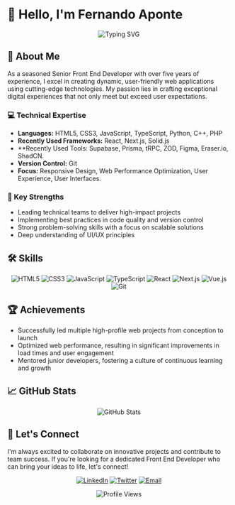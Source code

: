 # 👋 Hello, I'm Fernando Aponte

<div align="center">
  <img src="https://readme-typing-svg.herokuapp.com?font=Fira+Code&pause=1000&color=2E9FFF&center=true&vCenter=true&width=435&lines=Senior+Front+End+Developer;React+%7C+Next.js+%7C+Solid.js+Expert;5%2B+Years+of+Experience;Passionate+about+UI%2FUX" alt="Typing SVG" />
</div>

## 🚀 About Me

As a seasoned Senior Front End Developer with over five years of experience, I excel in creating dynamic, user-friendly web applications using cutting-edge technologies. My passion lies in crafting exceptional digital experiences that not only meet but exceed user expectations.

### 💻 Technical Expertise

- **Languages:** HTML5, CSS3, JavaScript, TypeScript, Python, C++, PHP
- **Recently Used Frameworks:** React, Next.js, Solid.js
- **Recently Used Tools: Supabase, Prisma, tRPC, ZOD, Figma, Eraser.io, ShadCN.
- **Version Control:** Git
- **Focus:** Responsive Design, Web Performance Optimization, User Experience, User Interfaces.

### 🌟 Key Strengths

- Leading technical teams to deliver high-impact projects
- Implementing best practices in code quality and version control
- Strong problem-solving skills with a focus on scalable solutions
- Deep understanding of UI/UX principles

## 🛠️ Skills

<p align="center">
  <img src="https://img.shields.io/badge/HTML5-E34F26?style=for-the-badge&logo=html5&logoColor=white" alt="HTML5" />
  <img src="https://img.shields.io/badge/CSS3-1572B6?style=for-the-badge&logo=css3&logoColor=white" alt="CSS3" />
  <img src="https://img.shields.io/badge/JavaScript-F7DF1E?style=for-the-badge&logo=javascript&logoColor=black" alt="JavaScript" />
  <img src="https://img.shields.io/badge/TypeScript-007ACC?style=for-the-badge&logo=typescript&logoColor=white" alt="TypeScript" />
  <img src="https://img.shields.io/badge/React-20232A?style=for-the-badge&logo=react&logoColor=61DAFB" alt="React" />
  <img src="https://img.shields.io/badge/Next.js-000000?style=for-the-badge&logo=next.js&logoColor=white" alt="Next.js" />
  <img src="https://img.shields.io/badge/Vue.js-35495E?style=for-the-badge&logo=vue.js&logoColor=4FC08D" alt="Vue.js" />
  <img src="https://img.shields.io/badge/Git-F05032?style=for-the-badge&logo=git&logoColor=white" alt="Git" />
</p>

## 🏆 Achievements

- Successfully led multiple high-profile web projects from conception to launch
- Optimized web performance, resulting in significant improvements in load times and user engagement
- Mentored junior developers, fostering a culture of continuous learning and growth

## 📈 GitHub Stats

<div align="center">
  <img src="https://github-readme-stats.vercel.app/api?username=bySharkster&show_icons=true&theme=radical" alt="GitHub Stats" />
</div>

## 🤝 Let's Connect

I'm always excited to collaborate on innovative projects and contribute to team success. If you're looking for a dedicated Front End Developer who can bring your ideas to life, let's connect!

<p align="center">
  <a href="https://www.linkedin.com/in/fer-aponte"><img src="https://img.shields.io/badge/LinkedIn-0077B5?style=for-the-badge&logo=linkedin&logoColor=white" alt="LinkedIn" /></a>
  <a href="https://twitter.com/codewithfer"><img src="https://img.shields.io/badge/Twitter-1DA1F2?style=for-the-badge&logo=twitter&logoColor=white" alt="Twitter" /></a>
  <a href="mailto:contact@fernandoaponte.dev"><img src="https://img.shields.io/badge/Email-D14836?style=for-the-badge&logo=gmail&logoColor=white" alt="Email" /></a>
</p>

<div align="center">
  <img src="https://komarev.com/ghpvc/?username=bySharkster&style=flat-square&color=blue" alt="Profile Views" />
</div>






<!--- Eraser file: https://app.eraser.io/workspace/XdDiVoI9RdF0FyhAvZU0 --->
